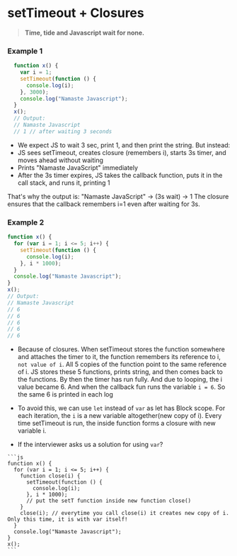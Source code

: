 # setTimeout + Closures 

> **Time, tide and Javascript wait for none.**

### Example 1
```js
  function x() {
    var i = 1;
    setTimeout(function () {
      console.log(i);
    }, 3000);
    console.log("Namaste Javascript");
  }
  x();
  // Output:
  // Namaste Javascript
  // 1 // after waiting 3 seconds
  ```

- We expect JS to wait 3 sec, print 1, and then print the string. But instead:
- JS sees setTimeout, creates closure (remembers i), starts 3s timer, and moves ahead without waiting
- Prints "Namaste JavaScript" immediately
- After the 3s timer expires, JS takes the callback function, puts it in the call stack, and runs it, printing 1

That's why the output is:
"Namaste JavaScript" → (3s wait) → 1
The closure ensures that the callback remembers i=1 even after waiting for 3s.

### Example 2

  ```js
  function x() {
    for (var i = 1; i <= 5; i++) {
      setTimeout(function () {
        console.log(i);
      }, i * 1000);
    }
    console.log("Namaste Javascript");
  }
  x();
  // Output:
  // Namaste Javascript
  // 6
  // 6
  // 6
  // 6
  // 6
  ```
   - Because of closures. When setTimeout stores the function somewhere and attaches the timer to it, the function remembers its reference to i, `not value of i`. All 5 copies of the function point to the same reference of i. JS stores these 5 functions, prints string, and then comes back to the functions. By then the timer has run fully. And due to looping, the i value became 6. And when the callback fun runs the variable `i = 6`. So the same 6 is printed in each log

   - To avoid this, we can use `let` instead of `var` as let has Block scope. For each iteration, the `i` is a new variable altogether(new copy of i). Every time setTimeout is run, the inside function forms a closure with new variable i.
   - If the interviewer asks us a solution for using `var`?

    ```js
    function x() {
      for (var i = 1; i <= 5; i++) {
        function close(i) {
          setTimeout(function () {
            console.log(i);
          }, i * 1000);
          // put the setT function inside new function close()
        }
        close(i); // everytime you call close(i) it creates new copy of i. Only this time, it is with var itself!
      }
      console.log("Namaste Javascript");
    }
    x();
    ```
